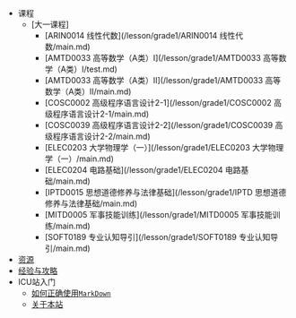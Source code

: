 - 课程
  - [大一课程]
    - [ARIN0014 线性代数](/lesson/grade1/ARIN0014 线性代数/main.md)
    - [AMTD0033 高等数学（A类）I](/lesson/grade1/AMTD0033 高等数学（A类）I/test.md)
    - [AMTD0033 高等数学（A类）II](/lesson/grade1/AMTD0033 高等数学（A类）II/main.md)
    - [COSC0002 高级程序语言设计2-1](/lesson/grade1/COSC0002 高级程序语言设计2-1/main.md)
    - [COSC0039 高级程序语言设计2-2](/lesson/grade1/COSC0039 高级程序语言设计2-2/main.md)
    - [ELEC0203 大学物理学（一）](/lesson/grade1/ELEC0203 大学物理学（一）/main.md)
    - [ELEC0204 电路基础](/lesson/grade1/ELEC0204 电路基础/main.md)
    - [IPTD0015 思想道德修养与法律基础](/lesson/grade1/IPTD 思想道德修养与法律基础/main.md)
    - [MITD0005 军事技能训练](/lesson/grade1/MITD0005 军事技能训练/main.md)
    - [SOFT0189 专业认知导引](/lesson/grade1/SOFT0189 专业认知导引/main.md)
- [资源](/resources)
- [经验与攻略](/exp)
- ICU站入门
  - [如何正确使用`MarkDown`](/ICUReadMe/如何正确使用Markdown.md)
  - [关于本站](/ICUReadMe/关于本站.md)

